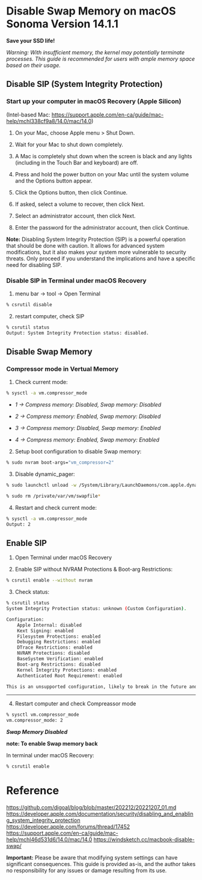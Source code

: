 # Disable Swap Memory on macOS Sonoma Version 14.1.1

**Save your SSD life!**

*Warning: With insufficient memory, the kernel may potentially terminate processes. This guide is recommended for users with ample memory space based on their usage.*

## Disable SIP (System Integrity Protection)

### Start up your computer in macOS Recovery (Apple Silicon)
(Intel-based Mac: https://support.apple.com/en-ca/guide/mac-help/mchl338cf9a8/14.0/mac/14.0)

1. On your Mac, choose Apple menu > Shut Down.

2. Wait for your Mac to shut down completely.

3. A Mac is completely shut down when the screen is black and any lights (including in the Touch Bar and keyboard) are off.

4. Press and hold the power button on your Mac until the system volume and the Options button appear.

5. Click the Options button, then click Continue.

6. If asked, select a volume to recover, then click Next.

7. Select an administrator account, then click Next.

8. Enter the password for the administrator account, then click Continue.


**Note:** Disabling System Integrity Protection (SIP) is a powerful operation that should be done with caution. It allows for advanced system modifications, but it also makes your system more vulnerable to security threats. Only proceed if you understand the implications and have a specific need for disabling SIP.

### Disable SIP in Terminal under macOS Recovery

1. menu bar -> tool -> Open Terminal
```bash
% csrutil disable    
```
2. restart computer, check SIP
```bash
% csrutil status  
Output: System Integrity Protection status: disabled.
```
## Disable Swap Memory

### Compressor mode in Vertual Memory
1. Check current mode:
```bash
% sysctl -a vm.compressor_mode
```

  * *1 -> Compress memory: Disabled, Swap memory: Disabled*

  * *2 -> Compress memory: Enabled, Swap memory: Disabled*

  * *3 -> Compress memory: Disabled, Swap memory: Enabled*

  * *4 -> Compress memory: Enabled, Swap memory: Enabled*

2. Setup boot configuration to disable Swap memory:
```bash
% sudo nvram boot-args="vm_compressor=2"
```

3. Disable dynamic_pager:

```bash
% sudo launchctl unload -w /System/Library/LaunchDaemons/com.apple.dynamic_pager.plist

% sudo rm /private/var/vm/swapfile*
```
4. Restart and check current mode:
```bash
% sysctl -a vm.compressor_mode
Output: 2
```

## Enable SIP
1. Open Terminal under macOS Recovery

2. Enable SIP without NVRAM Protections	& Boot-arg Restrictions:
```bash
% csrutil enable --without nvram
```

3. Check status:
```bash
% csrutil status
System Integrity Protection status: unknown (Custom Configuration).

Configuration:
	Apple Internal: disabled
	Kext Signing: enabled
	Filesystem Protections: enabled
	Debugging Restrictions: enabled
	DTrace Restrictions: enabled
	NVRAM Protections: disabled
	BaseSystem Verification: enabled
	Boot-arg Restrictions: disabled
	Kernel Integrity Protections: enabled
	Authenticated Root Requirement: enabled

This is an unsupported configuration, likely to break in the future and leave your machine in an unknown state.
```
---

4. Restart computer and check Compreassor mode
```bash
% sysctl vm.compressor_mode    
vm.compressor_mode: 2
```

***Swap Memory Disabled***

**note: To enable Swap memory back**


In terminal under macOS Recovery:
```bash
% csrutil enable
```

# Reference
https://github.com/digoal/blog/blob/master/202212/20221207_01.md
https://developer.apple.com/documentation/security/disabling_and_enabling_system_integrity_protection
https://developer.apple.com/forums/thread/17452
https://support.apple.com/en-ca/guide/mac-help/mchl46d531d6/14.0/mac/14.0
https://windsketch.cc/macbook-disable-swap/

**Important:** Please be aware that modifying system settings can have significant consequences. This guide is provided as-is, and the author takes no responsibility for any issues or damage resulting from its use.

